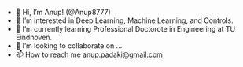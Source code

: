 - 👋 Hi, I’m Anup! (@Anup8777)
- 👀 I’m interested in Deep Learning, Machine Learning, and Controls.
- 🌱 I’m currently learning Professional Doctorote in Engineering at TU Eindhoven.
- 💞️ I’m looking to collaborate on ...
- 📫 How to reach me anup.padaki@gmail.com

<!---
Anup8777/Anup8777 is a ✨ special ✨ repository because its `README.md` (this file) appears on your GitHub profile.
You can click the Preview link to take a look at your changes.
--->
